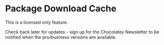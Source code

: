 # Package Download Cache

This is a licensed only feature.

Check back later for updates - sign up for the Chocolatey Newsletter to be notified when the pro/business versions are available.